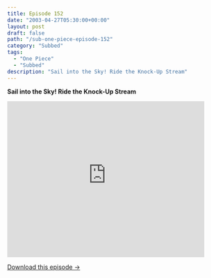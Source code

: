 ```yaml
---
title: Episode 152
date: "2003-04-27T05:30:00+00:00"
layout: post
draft: false
path: "/sub-one-piece-episode-152"
category: "Subbed"
tags:
  - "One Piece"
  - "Subbed"
description: "Sail into the Sky! Ride the Knock-Up Stream"
---
```


**Sail into the Sky! Ride the Knock-Up Stream**

<iframe width="640" height="360" src="https://www.rapidvideo.com/e/FXQE8PLDRC" frameborder="0" marginwidth=0 marginheight=0 scrolling=no allowfullscreen style="max-width:90%;"></iframe>

<a href="http://ouo.io/qs/eCodkFEQ?s=https://www.rapidvideo.com/d/FXQE8PLDRC" class="styled_a">Download this episode →</a>

